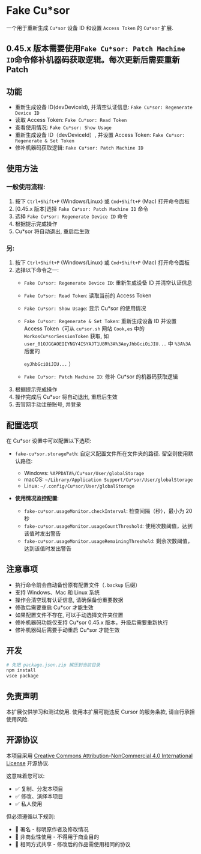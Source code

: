 # Fake Cu*sor

一个用于重新生成 `Cu*sor` 设备 ID 和设置 `Access Token` 的 `Cu*sor` 扩展.

## 0.45.x 版本需要使用`Fake Cu*sor: Patch Machine ID`命令修补机器码获取逻辑。每次更新后需要重新Patch


## 功能

- 重新生成设备 ID(devDeviceId), 并清空认证信息:
  `Fake Cu*sor: Regenerate Device ID`
- 读取 Access Token: `Fake Cu*sor: Read Token`
- 查看使用情况: `Fake Cu*sor: Show Usage`
- 重新生成设备 ID（devDeviceId）, 并设置 Access Token:
  `Fake Cu*sor: Regenerate & Set Token`
- 修补机器码获取逻辑: `Fake Cu*sor: Patch Machine ID`


## 使用方法

### 一般使用流程: 

1. 按下 `Ctrl+Shift+P` (Windows/Linux) 或 `Cmd+Shift+P` (Mac) 打开命令面板
2. [0.45.x 版本]选择 `Fake Cu*sor: Patch Machine ID` 命令
3. 选择 `Fake Cu*sor: Regenerate Device ID` 命令
4. 根据提示完成操作
5. Cu*sor 将自动退出, 重启后生效

### 另: 

1. 按下 `Ctrl+Shift+P` (Windows/Linux) 或 `Cmd+Shift+P` (Mac) 打开命令面板
2. 选择以下命令之一:
   - `Fake Cu*sor: Regenerate Device ID`: 重新生成设备 ID 并清空认证信息
   - `Fake Cu*sor: Read Token`: 读取当前的 Access Token
   - `Fake Cu*sor: Show Usage`: 显示 Cu*sor 的使用情况
   - `Fake Cu*sor: Regenerate & Set Token`: 重新生成设备 ID 并设置 Access
     Token（可从 `cu*sor.sh` 网站 `Cook,es` 中的 `WorkosCu*sorSessionToken` 获取, 如
     `user_01OJGGAOEIIYNGY4ISYAJT1U8R%3A%3AeyJhbGciOiJIU...` 中 `%3A%3A` 后面的

     `eyJhbGciOiJIU...` ）
   - `Fake Cu*sor: Patch Machine ID`: 修补 Cu*sor 的机器码获取逻辑
3. 根据提示完成操作
4. 操作完成后 Cu*sor 将自动退出, 重启后生效
5. 去官网手动注册账号, 并登录


## 配置选项

在 Cu*sor 设置中可以配置以下选项:

- `fake-cu*sor.storagePath`: 自定义配置文件所在文件夹的路径. 留空则使用默认路径: 
  - Windows: `%APPDATA%/Cu*sor/User/globalStorage`
  - macOS: `~/Library/Application Support/Cu*sor/User/globalStorage`
  - Linux: `~/.config/Cu*sor/User/globalStorage`

- **使用情况监控配置**:
  - `fake-cu*sor.usageMonitor.checkInterval`: 检查间隔（秒），最小为 20 秒
  - `fake-cu*sor.usageMonitor.usageCountThreshold`:
    使用次数阈值，达到该值时发出警告
  - `fake-cu*sor.usageMonitor.usageRemainingThreshold`:
    剩余次数阈值，达到该值时发出警告


## 注意事项

- 执行命令前会自动备份原有配置文件（`.backup` 后缀）
- 支持 Windows、Mac 和 Linux 系统
- 操作会清空现有认证信息, 请确保备份重要数据
- 修改后需要重启 Cu*sor 才能生效
- 如果配置文件不存在, 可以手动选择文件夹位置
- 修补机器码功能仅支持 Cu*sor 0.45.x 版本，升级后需要重新执行
- 修补机器码后需要手动重启 Cu*sor 才能生效


## 开发

```bash
# 先把 package.json.zip 解压到当前目录
npm install
vsce package
```


## 免责声明

本扩展仅供学习和测试使用. 使用本扩展可能违反 Cursor 的服务条款,
请自行承担使用风险.


## 开源协议

本项目采用
[Creative Commons Attribution-NonCommercial 4.0 International License](https://creativecommons.org/licenses/by-nc/4.0/)
开源协议.

这意味着您可以:

- ✅ 复制、分发本项目
- ✅ 修改、演绎本项目
- ✅ 私人使用

但必须遵循以下规则:

- 📝 署名 - 标明原作者及修改情况
- 🚫 非商业性使用 - 不得用于商业目的
- 🔄 相同方式共享 - 修改后的作品需使用相同的协议
